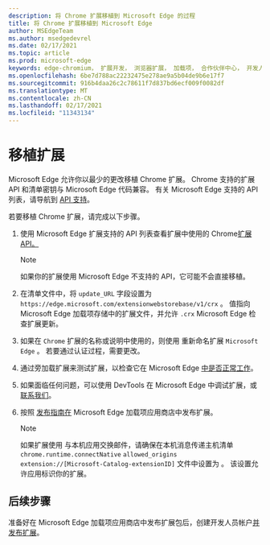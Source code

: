 ```yaml
---
description: 将 Chrome 扩展移植到 Microsoft Edge 的过程
title: 将 Chrome 扩展移植到 Microsoft Edge
author: MSEdgeTeam
ms.author: msedgedevrel
ms.date: 02/17/2021
ms.topic: article
ms.prod: microsoft-edge
keywords: edge-chromium， 扩展开发， 浏览器扩展， 加载项， 合作伙伴中心， 开发人员
ms.openlocfilehash: 6be7d788ac22232475e278ae9a5b04de9b6e17f7
ms.sourcegitcommit: 916b4daa26c2c78611f7d837bd6ecf009f0082df
ms.translationtype: MT
ms.contentlocale: zh-CN
ms.lasthandoff: 02/17/2021
ms.locfileid: "11343134"
---
```

# 移植扩展  

Microsoft Edge 允许你以最少的更改移植 Chrome 扩展。  Chrome 支持的扩展 API 和清单密钥与 Microsoft Edge 代码兼容。  有关 Microsoft Edge 支持的 API 列表，请导航到 [API 支持][ExtensionApiSupport]。  

若要移植 Chrome 扩展，请完成以下步骤。  

1.  使用 Microsoft Edge 扩展支持的 API 列表查看扩展中使用的 Chrome[扩展 API。][ExtensionApiSupport]  
    
    > [!NOTE]
    > 如果你的扩展使用 Microsoft Edge 不支持的 API，它可能不会直接移植。  
    
1.  在清单文件中，将 `update_URL` 字段设置为 `https://edge.microsoft.com/extensionwebstorebase/v1/crx` 。  值指向 Microsoft Edge 加载项存储中的扩展文件，并允许 `.crx` Microsoft Edge 检查扩展更新。  
1.  如果在 `Chrome` 扩展的名称或说明中使用的，则使用 重新命名扩展 `Microsoft Edge` 。  若要通过认证过程，需要更改。  
1.  通过旁加载扩展来测试扩展，以检查它在 Microsoft Edge [中是否正常工作][ExtensionsGettingStartedExtensionSideloading]。  
1.  如果面临任何问题，可以使用 DevTools 在 Microsoft Edge 中调试扩展，或 [联系我们][mailtoExtensionMicrosoft]。  
1.  按照 [发布指南在][ExtensionsPublishPublishExtension] Microsoft Edge 加载项应用商店中发布扩展。  
    
    > [!NOTE]
    > 如果扩展使用 与本机应用交换邮件，请确保在本机消息传递主机清单 `chrome.runtime.connectNative` `allowed_origins` `extension://[Microsoft-Catalog-extensionID]` 文件中设置为 。  该设置允许应用标识你的扩展。  
    
## 后续步骤  

准备好在 Microsoft Edge 加载项应用商店中发布扩展包后，创建开发人员帐户[并][ExtensionsPublishCreateDevAccount][发布扩展][ExtensionsPublishPublishExtension]。  

<!-- links -->  

[ExtensionApiSupport]: ./api-support.md "API 支持|Microsoft Docs"  
[ExtensionsGettingStartedExtensionSideloading]: ../getting-started/extension-sideloading.md "旁加载扩展|Microsoft Docs"  
[ExtensionsPublishCreateDevAccount]: ../publish/create-dev-account.md "开发人员注册|Microsoft Docs"  
[ExtensionsPublishPublishExtension]: ../publish/publish-extension.md "发布扩展|Microsoft Docs"  

[ChromeDeveloperWebStorePayments]: https://developer.chrome.com/webstore/one_time_payments "一次付款|Chrome 开发人员"  

[mailtoExtensionMicrosoft]: mailto:ext_dev_support@microsoft.com "ext_dev_support@microsoft.com"  

